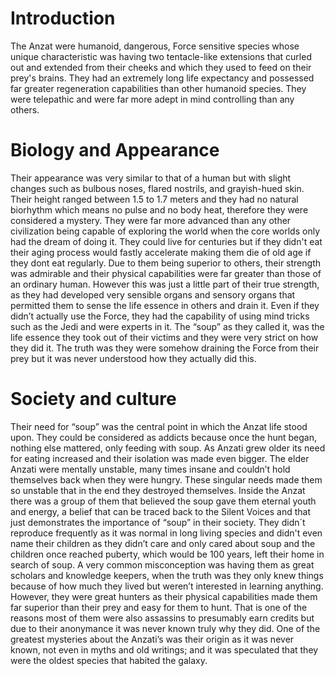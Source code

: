# Introduction

The Anzat were humanoid, dangerous, Force sensitive species whose unique characteristic was having  two tentacle-like extensions that curled out and extended from their cheeks and which they used to feed on their prey's brains.
They had an extremely long life expectancy and possessed far greater regeneration capabilities than other humanoid species.
They were telepathic and were far more adept in mind controlling than any others.

# Biology and Appearance

Their appearance was very similar to that of a human but with slight changes such as bulbous noses, flared nostrils, and grayish-hued skin.
Their height ranged between 1.5 to 1.7 meters and they had no natural biorhythm which means no pulse and no body heat, therefore they were considered a mystery.
They were far more advanced than any other civilization being capable of exploring the world when the core worlds only had the dream of doing it.
They could live for centuries but if they didn't eat their aging process would fastly accelerate making them die of old age if they dont eat regularly.
Due to them being superior to others, their strength was admirable and their physical capabilities were far greater than those of an ordinary human.
However this was just a little part of their true strength, as they had developed very sensible organs and sensory organs that permitted them to sense the life essence in others and drain it.
Even if they didn’t actually use the Force, they had the capability of using mind tricks such as the Jedi and were experts in it.
The “soup” as they called it, was the life essence they took out of their victims and they were very strict on how they did it.
The truth was they were somehow draining the Force from their prey but it was never understood how they actually did this.

# Society and culture

Their need for “soup” was the central point in which the Anzat life stood upon.
They could be considered as addicts because once the hunt began, nothing else mattered, only feeding with soup.
As Anzati grew older its need for eating increased and their isolation was made even bigger.
The elder Anzati were mentally unstable, many times insane and couldn’t hold themselves back when they were hungry.
These singular needs made them so unstable that in the end they destroyed themselves.
Inside the Anzat there was a group of them that believed the soup gave them eternal youth and energy, a belief that can be traced back to the Silent Voices and that just demonstrates the importance of “soup” in their society.
They didn´t reproduce frequently as it was normal in long living species and didn't even name their children as they didn’t care and only cared about soup and the children once reached puberty, which would be 100 years, left their home in search of soup.
A very common misconception was having them as great scholars and knowledge keepers, when the truth was they only knew things because of how much they lived but weren’t interested in learning anything.
However, they were great hunters as their physical capabilities made them far superior than their prey and easy for them to hunt.
That is one of the reasons most of them were also assassins to presumably earn credits but due to their anonymance it was never known truly why they did.
One of the greatest mysteries about the Anzati’s was their origin as it was never known, not even in myths and old writings; and it was speculated that they were the oldest species that habited the galaxy.
